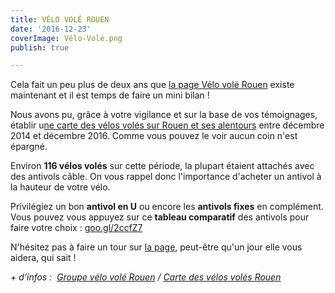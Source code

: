 ```yaml
---
title: VÉLO VOLÉ ROUEN
date: '2016-12-23'
coverImage: Vélo-Volé.png
publish: true

---
```

Cela fait un peu plus de deux ans que [la page Vélo volé Rouen](https://www.facebook.com/groups/319660908222099/?fref=ts) existe maintenant et il est temps de faire un mini bilan !

Nous avons pu, grâce à votre vigilance et sur la base de vos témoignages, établir u[ne carte des vélos volés sur Rouen et ses alentours](https://www.google.com/maps/d/viewer?mid=1Nwr59mV5PcyyWPth3GcsSOAT5rc&hl=fr&ll=49.43129611230107%2C1.0498391000000993&z=12) entre décembre 2014 et décembre 2016. Comme vous pouvez le voir aucun coin n'est épargné.

Environ **116 vélos volés** sur cette période, la plupart étaient attachés avec des antivols câble. On vous rappel donc l'importance d'acheter un antivol à la hauteur de votre vélo.

Privilégiez un bon **antivol en U** ou encore les **antivols fixes** en complément. Vous pouvez vous appuyez sur ce **tableau comparatif** des antivols pour faire votre choix : [goo.gl/2ccfZ7](http://l.facebook.com/l.php?u=http%3A%2F%2Fgoo.gl%2F2ccfZ7&h=HAQELD5-JAQG07QdJ3qumcTqL8qKzuZZTiti3gQ7iHeWrlg&enc=AZPjtpf3stDIemRe6kcqe0LJLm7sFKOoT2_vc9akMQ2YWZHB0lmo_0b4igezYYQT3aKiYeoEG0kUx5HraxJO2t_cfdVUd-QWQLE7czzaef7VT3XGX7rgmTMbrrGBaS8Gfi9Ft9xXoxmX4PO-F5uEFIzcPj239fyVa0cjs5xt8gIcSXj5IcqRAK5oEjlOVy-yS8E71UMbOi1eSnFWPtEIcoxi&s=1)

N'hésitez pas à faire un tour sur [la page](https://www.facebook.com/groups/319660908222099/?fref=ts), peut-être qu'un jour elle vous aidera, qui sait !

_+ d'infos :_  [_Groupe vélo volé Rouen_](https://www.facebook.com/groups/319660908222099/) _/_ [_Carte des vélos volés Rouen_](https://www.google.com/maps/d/viewer?mid=1Nwr59mV5PcyyWPth3GcsSOAT5rc&hl=fr&ll=49.43129611230107%2C1.0498391000000993&z=12)